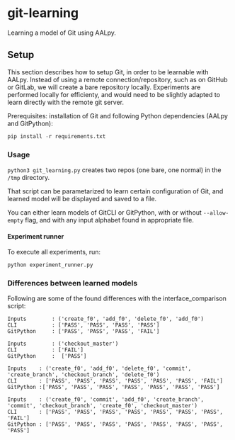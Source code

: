 # git-learning
Learning a model of Git using AALpy.

## Setup
This section describes how to setup Git, in order to be learnable with AALpy. Instead of using a remote connection/repository, such as on GitHub or GitLab, we will create a bare repository locally.
Experiments are performed locally for efficienty, and would need to be slightly adapted to learn directly with the remote git server.

Prerequisites: installation of Git and following Python dependencies (AALpy and GitPython):
```python
pip install -r requirements.txt
```

### Usage

`python3 git_learning.py` creates two repos (one bare, one normal) in the `/tmp` directory.

That script can be parametarized to learn certain configuration of Git, and learned model will be displayed and saved to a file.

You can either learn models of GitCLI or GitPython, with or without `--allow-empty` flag, and with any input alphabet found in appropriate file.

#### Experiment runner

To execute all experiments, run:
```python
python experiment_runner.py
```

### Differences between learned models

Following are some of the found differences with the interface_comparison script:
```
Inputs        : ('create_f0', 'add_f0', 'delete_f0', 'add_f0')
CLI           : ['PASS', 'PASS', 'PASS', 'PASS']
GitPython     : ['PASS', 'PASS', 'PASS', 'FAIL']

Inputs        : ('checkout_master')
CLI           : ['FAIL']
GitPython     :  ['PASS']

Inputs    : ('create_f0', 'add_f0', 'delete_f0', 'commit', 'create_branch', 'checkout_branch', 'delete_f0')
CLI       : ['PASS', 'PASS', 'PASS', 'PASS', 'PASS', 'PASS', 'FAIL']
GitPython :['PASS', 'PASS', 'PASS', 'PASS', 'PASS', 'PASS', 'PASS']

Inputs    : ('create_f0', 'commit', 'add_f0', 'create_branch', 'commit', 'checkout_branch', 'create_f0', 'checkout_master')
CLI       : ['PASS', 'PASS', 'PASS', 'PASS', 'PASS', 'PASS', 'PASS', 'FAIL']
GitPython : ['PASS', 'PASS', 'PASS', 'PASS', 'PASS', 'PASS', 'PASS', 'PASS']
```